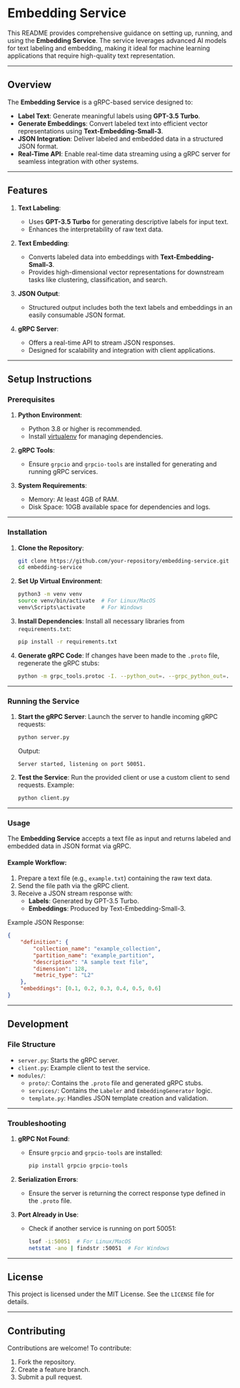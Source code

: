 # Embedding Service 

This README provides comprehensive guidance on setting up, running, and using the **Embedding Service**. The service leverages advanced AI models for text labeling and embedding, making it ideal for machine learning applications that require high-quality text representation.

---

## Overview

The **Embedding Service** is a gRPC-based service designed to:
- **Label Text**: Generate meaningful labels using **GPT-3.5 Turbo**.
- **Generate Embeddings**: Convert labeled text into efficient vector representations using **Text-Embedding-Small-3**.
- **JSON Integration**: Deliver labeled and embedded data in a structured JSON format.
- **Real-Time API**: Enable real-time data streaming using a gRPC server for seamless integration with other systems.

---

## Features

1. **Text Labeling**:
   - Uses **GPT-3.5 Turbo** for generating descriptive labels for input text.
   - Enhances the interpretability of raw text data.
   
2. **Text Embedding**:
   - Converts labeled data into embeddings with **Text-Embedding-Small-3**.
   - Provides high-dimensional vector representations for downstream tasks like clustering, classification, and search.

3. **JSON Output**:
   - Structured output includes both the text labels and embeddings in an easily consumable JSON format.

4. **gRPC Server**:
   - Offers a real-time API to stream JSON responses.
   - Designed for scalability and integration with client applications.

---

## Setup Instructions

### Prerequisites

1. **Python Environment**:
   - Python 3.8 or higher is recommended.
   - Install [virtualenv](https://virtualenv.pypa.io/) for managing dependencies.

2. **gRPC Tools**:
   - Ensure `grpcio` and `grpcio-tools` are installed for generating and running gRPC services.

3. **System Requirements**:
   - Memory: At least 4GB of RAM.
   - Disk Space: 10GB available space for dependencies and logs.

---

### Installation

1. **Clone the Repository**:
   ```bash
   git clone https://github.com/your-repository/embedding-service.git
   cd embedding-service
   ```

2. **Set Up Virtual Environment**:
   ```bash
   python3 -m venv venv
   source venv/bin/activate  # For Linux/MacOS
   venv\Scripts\activate     # For Windows
   ```

3. **Install Dependencies**:
   Install all necessary libraries from `requirements.txt`:
   ```bash
   pip install -r requirements.txt
   ```

4. **Generate gRPC Code**:
   If changes have been made to the `.proto` file, regenerate the gRPC stubs:
   ```bash
   python -m grpc_tools.protoc -I. --python_out=. --grpc_python_out=. modules/proto/embedding_service.proto
   ```

---

### Running the Service

1. **Start the gRPC Server**:
   Launch the server to handle incoming gRPC requests:
   ```bash
   python server.py
   ```
   Output:
   ```
   Server started, listening on port 50051.
   ```

2. **Test the Service**:
   Run the provided client or use a custom client to send requests. Example:
   ```bash
   python client.py
   ```

---

### Usage

The **Embedding Service** accepts a text file as input and returns labeled and embedded data in JSON format via gRPC.

#### Example Workflow:
1. Prepare a text file (e.g., `example.txt`) containing the raw text data.
2. Send the file path via the gRPC client.
3. Receive a JSON stream response with:
   - **Labels**: Generated by GPT-3.5 Turbo.
   - **Embeddings**: Produced by Text-Embedding-Small-3.

Example JSON Response:
```json
{
    "definition": {
        "collection_name": "example_collection",
        "partition_name": "example_partition",
        "description": "A sample text file",
        "dimension": 128,
        "metric_type": "L2"
    },
    "embeddings": [0.1, 0.2, 0.3, 0.4, 0.5, 0.6]
}
```

---

## Development

### File Structure
- `server.py`: Starts the gRPC server.
- `client.py`: Example client to test the service.
- `modules/`:
  - `proto/`: Contains the `.proto` file and generated gRPC stubs.
  - `services/`: Contains the `Labeler` and `EmbeddingGenerator` logic.
  - `template.py`: Handles JSON template creation and validation.

---

### Troubleshooting

1. **gRPC Not Found**:
   - Ensure `grpcio` and `grpcio-tools` are installed:
     ```bash
     pip install grpcio grpcio-tools
     ```

2. **Serialization Errors**:
   - Ensure the server is returning the correct response type defined in the `.proto` file.

3. **Port Already in Use**:
   - Check if another service is running on port 50051:
     ```bash
     lsof -i:50051  # For Linux/MacOS
     netstat -ano | findstr :50051  # For Windows
     ```

---

## License

This project is licensed under the MIT License. See the `LICENSE` file for details.

---

## Contributing

Contributions are welcome! To contribute:
1. Fork the repository.
2. Create a feature branch.
3. Submit a pull request.